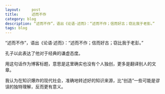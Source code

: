 ```yaml
---
layout:     post
title:      述而不作
category: blog
description: “述而不作”，语出《论语·述而》：“述而不作；信而好古；窃比我于老彭。”
tags: blog
---
```


“述而不作”，语出《论语·述而》：“述而不作；信而好古；窃比我于老彭。”

孔子以此表达了他对于经典的谦虚态度。

用这句话作为博客标题，意思是这里确实也没有个人独创，更多是翻译别人的文章。

我认为在知识爆炸的现代社会，准确地转述好的知识来源，比“创造”一些可能是谬误的独特理解，反而更有意义。